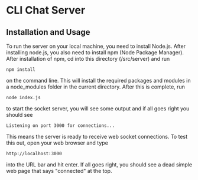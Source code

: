 # CLI Chat Server

## Installation and Usage
To run the server on your local machine, you need to install Node.js. After installing node.js,
you also need to install npm (Node Package Manager). After installation of npm, cd into this 
directory (/src/server) and run
```
npm install
```
on the command line. This will install the required packages and modules in a node_modules folder
in the current directory. After this is complete, run
```
node index.js
```
to start the socket server, you will see some output and if all goes right you should see
```
Listening on port 3000 for connections...
```
This means the server is ready to receive web socket connections.
To test this out, open your web browser and type
```
http://localhost:3000
```
into the URL bar and hit enter.
If all goes right, you should see a dead simple web page that says "connected" at the top.